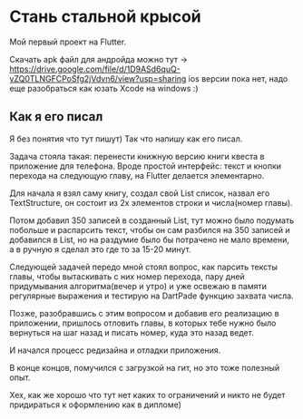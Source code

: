 # Стань стальной крысой

Мой первый проект на Flutter.

Скачать apk файл для андройда можно тут -> https://drive.google.com/file/d/1D9ASd6quQ-yZQ0TLNGFCPoSfg2jVdvn6/view?usp=sharing
ios версии пока нет, надо еще разобраться как юзать Xcode на windows :)

## Как я его писал

  Я без понятия что тут пишут) Так что напишу как его писал. 
  
  Задача стояла такая: перенести книжную версию книги квеста в приложение для телефона.
Вроде простой интерфейс: текст и кнопки перехода на следующую главу, на Flutter делается элементарно.

  Для начала я взял саму книгу, создал свой List список, назвал его TextStructure, он состоит из 2х элементов
строки и числа(номер главы). 

  Потом добавил 350 записей в созданный List<TextStructure>, тут можно было подумать побольше и распарсить текст,
чтобы он сам разбился на 350 записей и добавился в List, но на раздумие было бы потрачено не мало времени, а в ручную
я сделал это где то за 15-20 минут.
  
  Следующей задачей передо мной стоял вопрос, как парсить тексты главы, чтобы вытаскивать с них номер перехода, пару дней
придумывания алгоритма(вечер и утро) и уже освежаю в памяти регулярные выражения и тестирую на DartPade функцию захвата числа.

  Позже, разобравшись с этим вопросом и добавив его реализацию в приложении, пришлось отловить главы, в которых тебе нужно было вернуться на шаг назад и писать номер, куда это назад ведет. 
  
  И начался процесс редизайна и отладки приложения.
  
  В конце концов, помучился с загрузкой на гит, но это тоже полезный опыт.
  
  Хех, как же хорошо что тут нет каких то ограничений и никто не будет придираться к оформлению как в дипломе)
  
